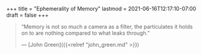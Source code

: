 +++
title = "Ephemerality of Memory"
lastmod = 2021-06-16T12:17:10-07:00
draft = false
+++

> “Memory is not so much a camera as a filter, the particulates it holds on to are nothing compared to what leaks through.”
>
> — [John Green]({{<relref "john_green.md" >}})